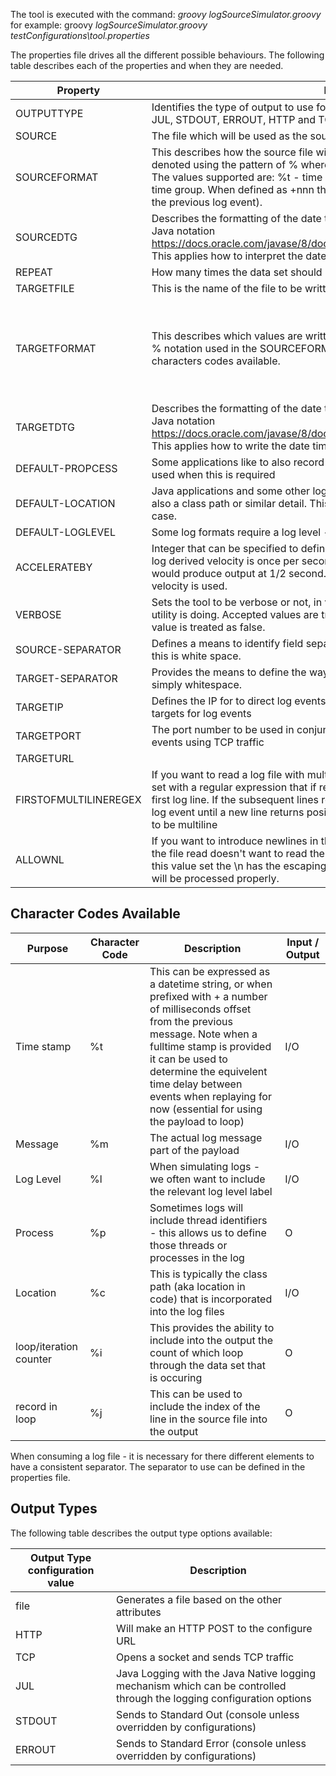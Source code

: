 The tool is executed with the command: *groovy logSourceSimulator.groovy <properties file>* for example: groovy *logSourceSimulator.groovy testConfigurations\\tool.properties*

The properties file drives all the different possible behaviours. The following table describes each of the properties and when they are needed.



| Property              | Description                                                  | Example                                                      | Required |
| --------------------- | ------------------------------------------------------------ | ------------------------------------------------------------ | -------- |
| OUTPUTTYPE            | Identifies the type of output to use for the log content. The supported values are:  file,  JUL, STDOUT, ERROUT, HTTP and TCP | HTTP                                                         | Y        |
| SOURCE                | The file which will be used as the source for the log events | .\source.txt                                                 | Y        |
| SOURCEFORMAT          | This describes how the source file will be structured. Each of the parts needed are denoted using the pattern of %<character> where the character will represent the element type.  The values supported are:  %t - time (which can be expressed as +nnn or as a date time group. When defined as +nnn this is used as the number of milliseconds from the previous log event). | %t %m                                                        | Y        |
| SOURCEDTG             | Describes the formatting of the date time group to be used. This aligns to standard Java notation https://docs.oracle.com/javase/8/docs/api/java/time/format/DateTimeFormatter.html. This applies how to interpret the date time representation | yyyy/MM/dd HH:mm:ss                                          | N        |
| REPEAT                | How many times the data set should be iterated over          | 1                                                            | N        |
| TARGETFILE            | This is the name of the file to be written to.               | test.log                                                     | N        |
| TARGETFORMAT          | This describes which values are written and where they get written to using the same %<character> notation used in the SOURCEFORMAT. See below for more details on the characters codes available. | A JSON output could be described with:{"message": "%m"} for example | Y        |
| TARGETDTG             | Describes the formatting of the date time group to be used. This aligns to standard Java notation https://docs.oracle.com/javase/8/docs/api/java/time/format/DateTimeFormatter.html. This applies how to write the date time representation | yyyy/MM/dd HH:mm:ss                                          | N        |
| DEFAULT-PROPCESS      | Some applications like to also record a thread identifier. This defines the string to be used when this is required | Thread-1                                                     | N        |
| DEFAULT-LOCATION      | Java applications and some other logging solutions record not just the message but also a class path or similar detail. This provides a default value to use in such a use case. |                                                              |          |
| DEFAULT-LOGLEVEL      | Some log formats require a log level - this defines a default log level to be recorded |                                                              | N        |
| ACCELERATEBY          | Integer that can be specified to define a rate of acceleration of the output. So if the log derived velocity is once per second, then setting the ACCELERATEBY value to  2 would produce output at 1/2 second.  If a value is not set then the log derived velocity is used. | 2                                                            | N        |
| VERBOSE               | Sets the tool to be verbose or not, in verbose mode it will write to console what the utility is doing.  Accepted values are true \|  false.  If the property is not set the the value is treated as false. |                                                              | N        |
| SOURCE-SEPARATOR      | Defines a means to identify field separation within the log source file. If undefined this is white space. | ----                                                         | N        |
| TARGET-SEPARATOR      | Provides the means to define the way that each field is separated. By default this is simply whitespace. | ----                                                         | N        |
| TARGETIP              | Defines the IP for to direct log events to. This is used in conjunction with TCP based targets for log events | 127.0.0.1                                                    | N        |
| TARGETPORT            | The port number to be used in conjunction with the TARGETIP for directing log events using TCP traffic | 28080                                                        | N        |
| TARGETURL             |                                                              |                                                              |          |
| FIRSTOFMULTILINEREGEX | If you want to read a log file with multiple lines per event, then this attribute can be set with a regular expression that if resolves positively will treat the line read as the first log line. If the subsequent lines return false, then they are appended to previous log event until a new line returns positive. If not set then log entries are assumed not to be multiline | \\\d+                                                        | N        |
| ALLOWNL               | If you want to introduce newlines in the test logs, incorporating \n will be read in. As the file read doesn't want to read the \n as a new line by default it gets escaped. With this value set the \n has the escaping removed and when written to an output the \n will be processed properly. | true                                                         | N        |



## Character Codes Available

| Purpose                | Character Code | Description                                                  | Input / Output |
| ---------------------- | -------------- | ------------------------------------------------------------ | -------------- |
| Time stamp             | %t             | This can be expressed as a datetime string, or when prefixed with + a number of milliseconds offset from the previous message. Note when a fulltime stamp is provided it can be used to determine the equivelent time delay between events when replaying for now (essential for using the payload to loop) | I/O            |
| Message                | %m             | The actual log message part of the payload                   | I/O            |
| Log Level              | %l             | When simulating logs - we often want to include the relevant log level label | I/O            |
| Process                | %p             | Sometimes logs will include thread identifiers - this allows us to define those threads or processes in the log | O              |
| Location               | %c             | This is typically the class path (aka location in code) that is incorporated into the log files | I/O            |
| loop/iteration counter | %i             | This provides the ability to include into the output the count of which loop through the data set that is occuring | O              |
| record in loop         | %j             | This can be used to include the index of the line in the source file into the output | O              |

When consuming a log file - it is necessary for there different elements to have a consistent separator.  The separator to use can be defined in the properties file.

## Output Types

The following table describes the output type options available:

| Output Type configuration value                | Description                                                               |
| ---------------------------------------------- | ------------------------------------------------------------------------- |
| file | Generates a file based on the other attributes |
| HTTP | Will make an HTTP POST to the configure URL  |
| TCP | Opens a socket and sends TCP traffic |
| JUL | Java Logging with the Java Native logging mechanism which can be controlled through the logging configuration options|
| STDOUT | Sends to Standard Out (console unless overridden by configurations) |
| ERROUT | Sends to Standard Error (console unless overridden by configurations) |

